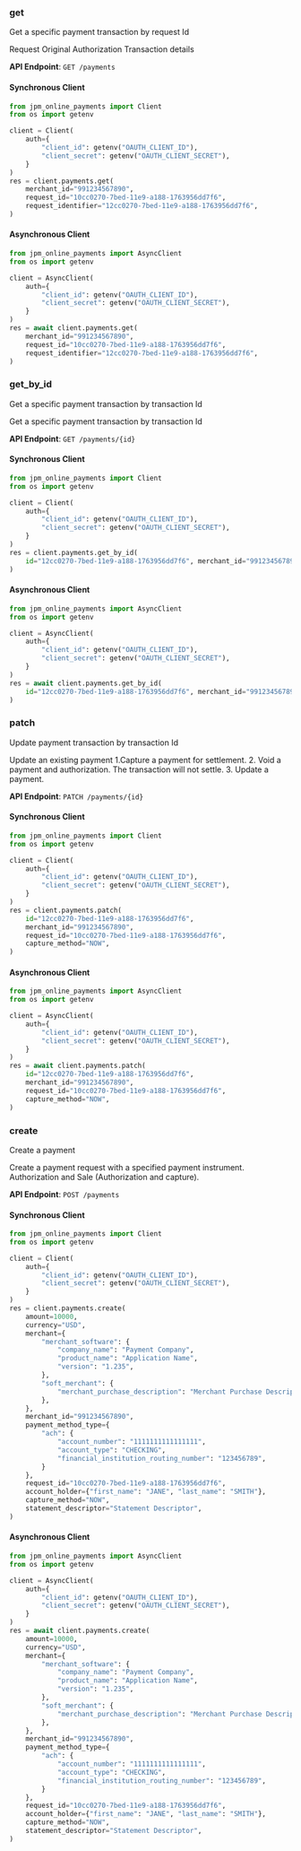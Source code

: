 
### get <a name="get"></a>
Get a specific payment transaction by request Id

Request Original Authorization Transaction details

**API Endpoint**: `GET /payments`

#### Synchronous Client

```python
from jpm_online_payments import Client
from os import getenv

client = Client(
    auth={
        "client_id": getenv("OAUTH_CLIENT_ID"),
        "client_secret": getenv("OAUTH_CLIENT_SECRET"),
    }
)
res = client.payments.get(
    merchant_id="991234567890",
    request_id="10cc0270-7bed-11e9-a188-1763956dd7f6",
    request_identifier="12cc0270-7bed-11e9-a188-1763956dd7f6",
)
```

#### Asynchronous Client

```python
from jpm_online_payments import AsyncClient
from os import getenv

client = AsyncClient(
    auth={
        "client_id": getenv("OAUTH_CLIENT_ID"),
        "client_secret": getenv("OAUTH_CLIENT_SECRET"),
    }
)
res = await client.payments.get(
    merchant_id="991234567890",
    request_id="10cc0270-7bed-11e9-a188-1763956dd7f6",
    request_identifier="12cc0270-7bed-11e9-a188-1763956dd7f6",
)
```

### get_by_id <a name="get_by_id"></a>
Get a specific payment transaction by transaction Id

Get a specific payment transaction by transaction Id

**API Endpoint**: `GET /payments/{id}`

#### Synchronous Client

```python
from jpm_online_payments import Client
from os import getenv

client = Client(
    auth={
        "client_id": getenv("OAUTH_CLIENT_ID"),
        "client_secret": getenv("OAUTH_CLIENT_SECRET"),
    }
)
res = client.payments.get_by_id(
    id="12cc0270-7bed-11e9-a188-1763956dd7f6", merchant_id="991234567890"
)
```

#### Asynchronous Client

```python
from jpm_online_payments import AsyncClient
from os import getenv

client = AsyncClient(
    auth={
        "client_id": getenv("OAUTH_CLIENT_ID"),
        "client_secret": getenv("OAUTH_CLIENT_SECRET"),
    }
)
res = await client.payments.get_by_id(
    id="12cc0270-7bed-11e9-a188-1763956dd7f6", merchant_id="991234567890"
)
```

### patch <a name="patch"></a>
Update payment transaction by transaction Id

Update an existing payment 1.Capture a payment for settlement. 2. Void a payment and authorization. The transaction will not settle. 3. Update a payment.

**API Endpoint**: `PATCH /payments/{id}`

#### Synchronous Client

```python
from jpm_online_payments import Client
from os import getenv

client = Client(
    auth={
        "client_id": getenv("OAUTH_CLIENT_ID"),
        "client_secret": getenv("OAUTH_CLIENT_SECRET"),
    }
)
res = client.payments.patch(
    id="12cc0270-7bed-11e9-a188-1763956dd7f6",
    merchant_id="991234567890",
    request_id="10cc0270-7bed-11e9-a188-1763956dd7f6",
    capture_method="NOW",
)
```

#### Asynchronous Client

```python
from jpm_online_payments import AsyncClient
from os import getenv

client = AsyncClient(
    auth={
        "client_id": getenv("OAUTH_CLIENT_ID"),
        "client_secret": getenv("OAUTH_CLIENT_SECRET"),
    }
)
res = await client.payments.patch(
    id="12cc0270-7bed-11e9-a188-1763956dd7f6",
    merchant_id="991234567890",
    request_id="10cc0270-7bed-11e9-a188-1763956dd7f6",
    capture_method="NOW",
)
```

### create <a name="create"></a>
Create a payment

Create a payment request with a specified payment instrument. Authorization and Sale (Authorization and capture).

**API Endpoint**: `POST /payments`

#### Synchronous Client

```python
from jpm_online_payments import Client
from os import getenv

client = Client(
    auth={
        "client_id": getenv("OAUTH_CLIENT_ID"),
        "client_secret": getenv("OAUTH_CLIENT_SECRET"),
    }
)
res = client.payments.create(
    amount=10000,
    currency="USD",
    merchant={
        "merchant_software": {
            "company_name": "Payment Company",
            "product_name": "Application Name",
            "version": "1.235",
        },
        "soft_merchant": {
            "merchant_purchase_description": "Merchant Purchase Description"
        },
    },
    merchant_id="991234567890",
    payment_method_type={
        "ach": {
            "account_number": "1111111111111111",
            "account_type": "CHECKING",
            "financial_institution_routing_number": "123456789",
        }
    },
    request_id="10cc0270-7bed-11e9-a188-1763956dd7f6",
    account_holder={"first_name": "JANE", "last_name": "SMITH"},
    capture_method="NOW",
    statement_descriptor="Statement Descriptor",
)
```

#### Asynchronous Client

```python
from jpm_online_payments import AsyncClient
from os import getenv

client = AsyncClient(
    auth={
        "client_id": getenv("OAUTH_CLIENT_ID"),
        "client_secret": getenv("OAUTH_CLIENT_SECRET"),
    }
)
res = await client.payments.create(
    amount=10000,
    currency="USD",
    merchant={
        "merchant_software": {
            "company_name": "Payment Company",
            "product_name": "Application Name",
            "version": "1.235",
        },
        "soft_merchant": {
            "merchant_purchase_description": "Merchant Purchase Description"
        },
    },
    merchant_id="991234567890",
    payment_method_type={
        "ach": {
            "account_number": "1111111111111111",
            "account_type": "CHECKING",
            "financial_institution_routing_number": "123456789",
        }
    },
    request_id="10cc0270-7bed-11e9-a188-1763956dd7f6",
    account_holder={"first_name": "JANE", "last_name": "SMITH"},
    capture_method="NOW",
    statement_descriptor="Statement Descriptor",
)
```
